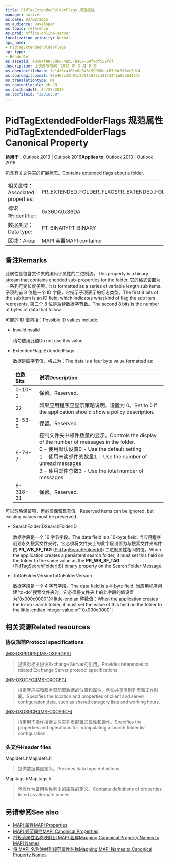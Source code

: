 ```yaml
---
title: PidTagExtendedFolderFlags 规范属性
manager: soliver
ms.date: 03/09/2015
ms.audience: Developer
ms.topic: reference
ms.prod: office-online-server
localization_priority: Normal
api_name:
- PidTagExtendedFolderFlags
api_type:
- HeaderDef
ms.assetid: e0c04f98-3d66-4ab5-ba05-69f9df539fcf
description: 上次修改时间：2015 年 3 月 9 日
ms.openlocfilehash: fe14f6ca101e6a546f99989ecc87b0c516ee5df4
ms.sourcegitcommit: 8fe462c32b91c87911942c188f3445e85a54137c
ms.translationtype: MT
ms.contentlocale: zh-CN
ms.lasthandoff: 04/23/2019
ms.locfileid: "32316350"
---
```

# <a name="pidtagextendedfolderflags-canonical-property"></a><span data-ttu-id="ecb25-103">PidTagExtendedFolderFlags 规范属性</span><span class="sxs-lookup"><span data-stu-id="ecb25-103">PidTagExtendedFolderFlags Canonical Property</span></span>
 
<span data-ttu-id="ecb25-104">**适用于**：Outlook 2013 | Outlook 2016</span><span class="sxs-lookup"><span data-stu-id="ecb25-104">**Applies to**: Outlook 2013 | Outlook 2016</span></span> 
  
<span data-ttu-id="ecb25-105">包含有关文件夹的扩展标志。</span><span class="sxs-lookup"><span data-stu-id="ecb25-105">Contains extended flags about a folder.</span></span>
  
|||
|:-----|:-----|
|<span data-ttu-id="ecb25-106">相关属性：</span><span class="sxs-lookup"><span data-stu-id="ecb25-106">Associated properties:</span></span>  <br/> |<span data-ttu-id="ecb25-107">PR_EXTENDED_FOLDER_FLAGS</span><span class="sxs-lookup"><span data-stu-id="ecb25-107">PR_EXTENDED_FOLDER_FLAGS</span></span>  <br/> |
|<span data-ttu-id="ecb25-108">标识符:</span><span class="sxs-lookup"><span data-stu-id="ecb25-108">Identifier:</span></span>  <br/> |<span data-ttu-id="ecb25-109">0x36DA</span><span class="sxs-lookup"><span data-stu-id="ecb25-109">0x36DA</span></span>  <br/> |
|<span data-ttu-id="ecb25-110">数据类型：</span><span class="sxs-lookup"><span data-stu-id="ecb25-110">Data type:</span></span>  <br/> |<span data-ttu-id="ecb25-111">PT_BINARY</span><span class="sxs-lookup"><span data-stu-id="ecb25-111">PT_BINARY</span></span>  <br/> |
|<span data-ttu-id="ecb25-112">区域：</span><span class="sxs-lookup"><span data-stu-id="ecb25-112">Area:</span></span>  <br/> |<span data-ttu-id="ecb25-113">MAPI 容器</span><span class="sxs-lookup"><span data-stu-id="ecb25-113">MAPI container</span></span>  <br/> |
   
## <a name="remarks"></a><span data-ttu-id="ecb25-114">备注</span><span class="sxs-lookup"><span data-stu-id="ecb25-114">Remarks</span></span>

<span data-ttu-id="ecb25-115">此属性是包含文件夹的编码子属性的二进制流。</span><span class="sxs-lookup"><span data-stu-id="ecb25-115">This property is a binary stream that contains encoded sub-properties for the folder.</span></span> <span data-ttu-id="ecb25-116">它的格式设置为一系列可变长度子项。</span><span class="sxs-lookup"><span data-stu-id="ecb25-116">It is formatted as a series of variable length sub items.</span></span> <span data-ttu-id="ecb25-117">子项的前 8 位是一个 ID 字段，它指示子项表示的标志类型。</span><span class="sxs-lookup"><span data-stu-id="ecb25-117">The first 8 bits of the sub item is an ID field, which indicates what kind of flag the sub item represents.</span></span> <span data-ttu-id="ecb25-118">第二个 8 位是后续数据字节数。</span><span class="sxs-lookup"><span data-stu-id="ecb25-118">The second 8 bits is the number of bytes of data that follow.</span></span>
  
<span data-ttu-id="ecb25-119">可能的 ID 值包括：</span><span class="sxs-lookup"><span data-stu-id="ecb25-119">Possible ID values include:</span></span>
  
- <span data-ttu-id="ecb25-120">Invalid</span><span class="sxs-lookup"><span data-stu-id="ecb25-120">Invalid</span></span>
    
   <span data-ttu-id="ecb25-121">请勿使用此值</span><span class="sxs-lookup"><span data-stu-id="ecb25-121">Do not use this value</span></span>
    
- <span data-ttu-id="ecb25-122">ExtendedFlags</span><span class="sxs-lookup"><span data-stu-id="ecb25-122">ExtendedFlags</span></span>
    
   <span data-ttu-id="ecb25-123">数据是四字节值，格式为：</span><span class="sxs-lookup"><span data-stu-id="ecb25-123">The data is a four byte value formatted as:</span></span>
    
   |<span data-ttu-id="ecb25-124">**位数**</span><span class="sxs-lookup"><span data-stu-id="ecb25-124">**Bits**</span></span>|<span data-ttu-id="ecb25-125">**说明**</span><span class="sxs-lookup"><span data-stu-id="ecb25-125">**Description**</span></span>|
   |:-----|:-----|
   |<span data-ttu-id="ecb25-126">0-1</span><span class="sxs-lookup"><span data-stu-id="ecb25-126">0-1</span></span>  <br/> |<span data-ttu-id="ecb25-127">保留。</span><span class="sxs-lookup"><span data-stu-id="ecb25-127">Reserved.</span></span>  <br/> |
   |<span data-ttu-id="ecb25-128">2</span><span class="sxs-lookup"><span data-stu-id="ecb25-128">2</span></span>  <br/> |<span data-ttu-id="ecb25-129">如果应用程序应显示策略说明，设置为 0。</span><span class="sxs-lookup"><span data-stu-id="ecb25-129">Set to 0 if the application should show a policy description.</span></span>  <br/> |
   |<span data-ttu-id="ecb25-130">3-5</span><span class="sxs-lookup"><span data-stu-id="ecb25-130">3-5</span></span>  <br/> |<span data-ttu-id="ecb25-131">保留。</span><span class="sxs-lookup"><span data-stu-id="ecb25-131">Reserved.</span></span>  <br/> |
   |<span data-ttu-id="ecb25-132">6-7</span><span class="sxs-lookup"><span data-stu-id="ecb25-132">6-7</span></span>  <br/> |<span data-ttu-id="ecb25-133">控制文件夹中邮件数量的显示。</span><span class="sxs-lookup"><span data-stu-id="ecb25-133">Controls the display of the number of messages in the folder.</span></span>  <br/> <span data-ttu-id="ecb25-134">0 - 使用默认设置</span><span class="sxs-lookup"><span data-stu-id="ecb25-134">0 - Use the default setting</span></span>  <br/> <span data-ttu-id="ecb25-135">1 - 使用未读邮件的数量</span><span class="sxs-lookup"><span data-stu-id="ecb25-135">1 - Use the number of unread messages</span></span>  <br/> <span data-ttu-id="ecb25-136">3 - 使用邮件总数</span><span class="sxs-lookup"><span data-stu-id="ecb25-136">3 - Use the total number of messages</span></span>  <br/> |
   |<span data-ttu-id="ecb25-137">8-31</span><span class="sxs-lookup"><span data-stu-id="ecb25-137">8-31</span></span>  <br/> |<span data-ttu-id="ecb25-138">保留。</span><span class="sxs-lookup"><span data-stu-id="ecb25-138">Reserved.</span></span>  <br/> |
   
<span data-ttu-id="ecb25-139">可以忽略保留项，但必须保留现有值。</span><span class="sxs-lookup"><span data-stu-id="ecb25-139">Reserved items can be ignored, but existing values must be preserved.</span></span>
    
- <span data-ttu-id="ecb25-140">SearchFolderID</span><span class="sxs-lookup"><span data-stu-id="ecb25-140">SearchFolderID</span></span>
    
   <span data-ttu-id="ecb25-141">数据字段是一个 16 字节字段。</span><span class="sxs-lookup"><span data-stu-id="ecb25-141">The data field is a 16-byte field.</span></span> <span data-ttu-id="ecb25-142">当应用程序创建永久搜索文件夹时，它必须将文件夹上的此字段设置为与搜索文件夹邮件的 **PR_WB_SF_TAG** ([PidTagSearchFolderId)](pidtagsearchfolderid-canonical-property.md)) 二进制属性相同的值。</span><span class="sxs-lookup"><span data-stu-id="ecb25-142">When the application creates a persistent search folder, it must set this field on the folder to the same value as the **PR_WB_SF_TAG** ([PidTagSearchFolderId)](pidtagsearchfolderid-canonical-property.md)) binary property on the Search Folder Message.</span></span>
    
- <span data-ttu-id="ecb25-143">ToDoFolderVersion</span><span class="sxs-lookup"><span data-stu-id="ecb25-143">ToDoFolderVersion</span></span>
    
   <span data-ttu-id="ecb25-144">数据字段是一个 4 字节字段。</span><span class="sxs-lookup"><span data-stu-id="ecb25-144">The data field is a 4-byte field.</span></span> <span data-ttu-id="ecb25-145">当应用程序创建"to-do"搜索文件夹时，它必须将文件夹上的此字段的值设置为"0x000c0000"的 little-endian 整数值：</span><span class="sxs-lookup"><span data-stu-id="ecb25-145">When the application creates the to-do search folder, it must set the value of this field on the folder to the little-endian integer value of" 0x000c0000":</span></span>
    
## <a name="related-resources"></a><span data-ttu-id="ecb25-146">相关资源</span><span class="sxs-lookup"><span data-stu-id="ecb25-146">Related resources</span></span>

### <a name="protocol-specifications"></a><span data-ttu-id="ecb25-147">协议规范</span><span class="sxs-lookup"><span data-stu-id="ecb25-147">Protocol specifications</span></span>

<span data-ttu-id="ecb25-148">[[MS-OXPROPS]](https://msdn.microsoft.com/library/f6ab1613-aefe-447d-a49c-18217230b148%28Office.15%29.aspx)</span><span class="sxs-lookup"><span data-stu-id="ecb25-148">[[MS-OXPROPS]](https://msdn.microsoft.com/library/f6ab1613-aefe-447d-a49c-18217230b148%28Office.15%29.aspx)</span></span>
  
> <span data-ttu-id="ecb25-149">提供对相关协议Exchange Server的引用。</span><span class="sxs-lookup"><span data-stu-id="ecb25-149">Provides references to related Exchange Server protocol specifications.</span></span>
    
<span data-ttu-id="ecb25-150">[[MS-OXOCFG]](https://msdn.microsoft.com/library/7d466dd5-c156-4da9-9a01-75c78e7e1a67%28Office.15%29.aspx)</span><span class="sxs-lookup"><span data-stu-id="ecb25-150">[[MS-OXOCFG]](https://msdn.microsoft.com/library/7d466dd5-c156-4da9-9a01-75c78e7e1a67%28Office.15%29.aspx)</span></span>
  
> <span data-ttu-id="ecb25-151">指定客户端和服务器配置数据的位置和属性，例如共享类别列表和工作时间。</span><span class="sxs-lookup"><span data-stu-id="ecb25-151">Specifies the location and properties of client and server configuration data, such as shared category lists and working hours.</span></span>
    
<span data-ttu-id="ecb25-152">[[MS-OXOSRCH]](https://msdn.microsoft.com/library/c72e49b8-78c7-4483-ad65-e46e9133673b%28Office.15%29.aspx)</span><span class="sxs-lookup"><span data-stu-id="ecb25-152">[[MS-OXOSRCH]](https://msdn.microsoft.com/library/c72e49b8-78c7-4483-ad65-e46e9133673b%28Office.15%29.aspx)</span></span>
  
> <span data-ttu-id="ecb25-153">指定用于操作搜索文件夹列表配置的属性和操作。</span><span class="sxs-lookup"><span data-stu-id="ecb25-153">Specifies the properties and operations for manipulating a search folder list configuration.</span></span>
    
### <a name="header-files"></a><span data-ttu-id="ecb25-154">头文件</span><span class="sxs-lookup"><span data-stu-id="ecb25-154">Header files</span></span>

<span data-ttu-id="ecb25-155">Mapidefs.h</span><span class="sxs-lookup"><span data-stu-id="ecb25-155">Mapidefs.h</span></span>
  
> <span data-ttu-id="ecb25-156">提供数据类型定义。</span><span class="sxs-lookup"><span data-stu-id="ecb25-156">Provides data type definitions.</span></span>
    
<span data-ttu-id="ecb25-157">Mapitags.h</span><span class="sxs-lookup"><span data-stu-id="ecb25-157">Mapitags.h</span></span>
  
> <span data-ttu-id="ecb25-158">包含作为备用名称列出的属性的定义。</span><span class="sxs-lookup"><span data-stu-id="ecb25-158">Contains definitions of properties listed as alternate names.</span></span>
    
## <a name="see-also"></a><span data-ttu-id="ecb25-159">另请参阅</span><span class="sxs-lookup"><span data-stu-id="ecb25-159">See also</span></span>

- [<span data-ttu-id="ecb25-160">MAPI 属性</span><span class="sxs-lookup"><span data-stu-id="ecb25-160">MAPI Properties</span></span>](mapi-properties.md)
- [<span data-ttu-id="ecb25-161">MAPI 规范属性</span><span class="sxs-lookup"><span data-stu-id="ecb25-161">MAPI Canonical Properties</span></span>](mapi-canonical-properties.md)
- [<span data-ttu-id="ecb25-162">将规范属性名称映射到 MAPI 名称</span><span class="sxs-lookup"><span data-stu-id="ecb25-162">Mapping Canonical Property Names to MAPI Names</span></span>](mapping-canonical-property-names-to-mapi-names.md)
- [<span data-ttu-id="ecb25-163">将 MAPI 名称映射到规范属性名称</span><span class="sxs-lookup"><span data-stu-id="ecb25-163">Mapping MAPI Names to Canonical Property Names</span></span>](mapping-mapi-names-to-canonical-property-names.md)

